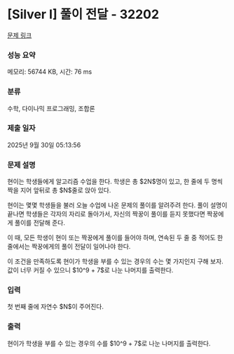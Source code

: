 # [Silver I] 풀이 전달 - 32202 

[문제 링크](https://www.acmicpc.net/problem/32202) 

### 성능 요약

메모리: 56744 KB, 시간: 76 ms

### 분류

수학, 다이나믹 프로그래밍, 조합론

### 제출 일자

2025년 9월 30일 05:13:56

### 문제 설명

<p>현이는 학생들에게 알고리즘 수업을 한다. 학생은 총 $2N$명이 있고, 한 줄에 두 명씩 짝을 지어 앞뒤로 총 $N$줄로 앉아 있다.</p>

<p>현이는 몇몇 학생들을 불러 오늘 수업에 나온 문제의 풀이를 알려주려 한다. 풀이 설명이 끝나면 학생들은 각자의 자리로 돌아가서, 자신의 짝꿍이 풀이를 듣지 못했다면 짝꿍에게 풀이를 전달해 준다. </p>

<p>이 때, 모든 학생이 현이 또는 짝꿍에게 풀이를 들어야 하며, 연속된 두 줄 중 적어도 한 줄에서는 짝꿍에게의 풀이 전달이 일어나야 한다.</p>

<p>이 조건을 만족하도록 현이가 학생을 부를 수 있는 경우의 수는 몇 가지인지 구해 보자. 값이 너무 커질 수 있으니 $10^9 + 7$로 나눈 나머지를 출력한다.</p>

### 입력 

 <p>첫 번째 줄에 자연수 $N$이 주어진다.</p>

### 출력 

 <p>현이가 학생을 부를 수 있는 경우의 수를 $10^9 + 7$로 나눈 나머지를 출력한다.</p>

